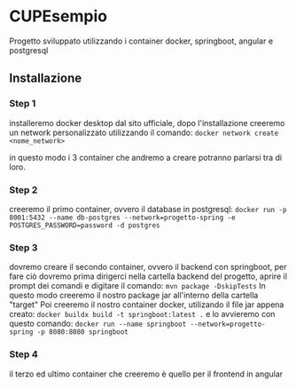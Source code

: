 # CUPEsempio
Progetto sviluppato utilizzando i container docker, springboot, angular e postgresql

## Installazione

### Step 1
installeremo docker desktop dal sito ufficiale, dopo l'installazione creeremo un network personalizzato utilizzando il comando:
`docker network create <nome_network>`

in questo modo i 3 container che andremo a creare potranno parlarsi tra di loro.

### Step 2
creeremo il primo container, ovvero il database in postgresql:
`docker run -p 8001:5432 --name db-postgres --network=progetto-spring -e POSTGRES_PASSWORD=password -d postgres`

### Step 3
dovremo creare il secondo container, ovvero il backend con springboot, per fare ciò dovremo prima dirigerci nella cartella backend del progetto, aprire il prompt dei comandi e digitare il comando:
`mvn package -DskipTests`
In questo modo creeremo il nostro package jar all'interno della cartella "target"
Poi creeremo il nostro container docker, utilizando il file jar appena creato:
`docker buildx build -t springboot:latest .`
e lo avvieremo con questo comando:
`docker run --name springboot --network=progetto-spring -p 8080:8080 springboot`

### Step 4
il terzo ed ultimo container che creeremo è quello per il frontend in angular



